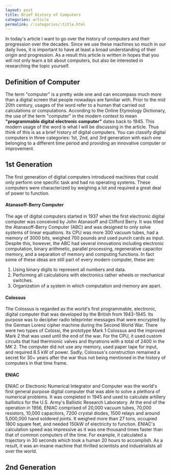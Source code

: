 ```yaml
---
layout: post
title: Brief History of Computers
categories: article
permalink: /:categories/:title.html
---
```


In today's article I want to go over the history of computers and their progression over the decades. Since we use these machines so much in our daily lives, it is important to have at least a broad understanding of their origin and progression. As a result this article is written in hopes that you will not only learn a bit about computers, but also be interested in researching the topic yourself.

## Definition of Computer

The term "computer" is a pretty wide one and can encompass much more than a digital screen that people nowadays are familiar with. Prior to the mid 20th century, usages of the word refer to a human that carried out calculations or computations. According to the Online Etymology Dictionary, the use of the term "computer" in the modern context to mean **"programmable digital electronic computer"** dates back to 1945. This modern usage of the word is what I will be discussing in the article. Thus think of this is as a brief history of digital computers. You can classify digital computers in three categories: 1st, 2nd, and 3rd generation with each one belonging to a different time period and providing an innovative computer or improvement.

## 1st Generation

The first generation of digital computers introduced machines that could only perform one specific task and had no operating systems. These computers were characterized by weighing a lot and required a great deal of power to function.

#### Atanasoff-Berry Computer
The age of digital computers started in 1937 when the first electronic digital computer was conceived by John Atanasoff and Clifford Berry. It was titled the Atanasoff-Berry Computer (ABC) and was designed to only solve systems of linear equations. Its CPU was more 300 vacuum tubes, had a memory of 3000 bits, weighed 700 pounds and used punch cards as input. Despite this, however, the ABC had several innovations including electronic computation, binary arithmetic, parallel processing, regenerative capacitor memory, and a separation of memory and computing functions. In fact some of these ideas are still part of every modern computer, these are:

1. Using binary digits to represent all numbers and data.
2. Performing all calculations with electronics rather wheels or mechanical switches.
3. Organization of a system in which computation and memory are apart.

#### Colossus
The Colossus is regarded as the world's first programmable, electronic, digital computer that was developed by the British from 1943-1945. Its purpose was to decipher radio teleprinter messages that were encrypted by the German Lorenz cipher machine during the Second World War. There were two types of Colossi, the prototype Mark 1 Colossus and the improved Mark 2 that was used until the end of the war. For the CPU, it used custom circuits that had thermionic valves and thyratrons with a total of 2400 in the MK 2. The computer did not use any memory, used paper tape for input, and required 8.5 kW of power. Sadly, Colossus's construction remained a secret for 30+ years after the war thus not being mentioned in the history of computers in that time frame.

#### ENIAC
ENIAC or Electronic Numerical Integrator and Computer was the world's first general purpose digital computer that was able to solve a plethora of numerical problems. It was completed in 1945 and used to calculate artillery ballistics for the U.S. Army's Ballistic Research Laboratory. At the end of the operation in 1956, ENIAC comprised of 20,000 vacuum tubes, 70,000 resistors, 10,000 capacitors, 7200 crystal diodes, 1500 relays and around 5,000,000 hand soldered joints. It weighed more than 27 tons, occupied 1800 square feet, and needed 150kW of electricity to function. ENIAC's calculation speed was impressive as it was one thousand times faster than that of common computers of the time. For example, it calculated a trajectory in 30 seconds which took a human 20 hours to accomplish. As a result, it was an insane machine that thrilled scientists and industrialists all over the world.

## 2nd Generation 
